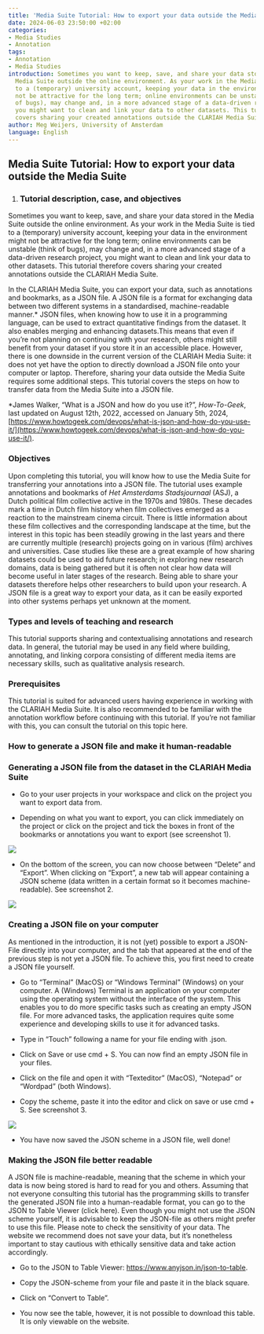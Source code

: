 ```yaml
---
title: 'Media Suite Tutorial: How to export your data outside the Media Suite'
date: 2024-06-03 23:50:00 +02:00
categories:
- Media Studies
- Annotation
tags:
- Annotation
- Media Studies
introduction: Sometimes you want to keep, save, and share your data stored in the
  Media Suite outside the online environment. As your work in the Media Suite is tied
  to a (temporary) university account, keeping your data in the environment might
  not be attractive for the long term; online environments can be unstable (think
  of bugs), may change and, in a more advanced stage of a data-driven research project,
  you might want to clean and link your data to other datasets. This tutorial therefore
  covers sharing your created annotations outside the CLARIAH Media Suite.
author: Meg Weijers, University of Amsterdam
language: English
---
```


## Media Suite Tutorial: How to export your data outside the Media Suite

1. ### Tutorial description, case, and objectives

Sometimes you want to keep, save, and share your data stored in the Media Suite outside the online environment. As your work in the Media Suite is tied to a (temporary) university account, keeping your data in the environment might not be attractive for the long term; online environments can be unstable (think of bugs), may change and, in a more advanced stage of a data-driven research project, you might want to clean and link your data to other datasets. This tutorial therefore covers sharing your created annotations outside the CLARIAH Media Suite.

In the CLARIAH Media Suite, you can export your data, such as annotations and bookmarks, as a JSON file. A JSON file is a format for exchanging data between two different systems in a standardised, machine-readable manner.\* JSON files, when knowing how to use it in a programming language, can be used to extract quantitative findings from the dataset. It also enables merging and enhancing datasets.This means that even if you’re not planning on continuing with your research, others might still benefit from your dataset if you store it in an accessible place. However, there is one downside in the current version of the CLARIAH Media Suite: it does not yet have the option to directly download a JSON file onto your computer or laptop. Therefore, sharing your data outside the Media Suite requires some additional steps. This tutorial covers the steps on how to transfer data from the Media Suite into a JSON file.

\*James Walker, “What is a JSON and how do you use it?”, *How-To-Geek*, last updated on August 12th, 2022, accessed on January 5th, 2024, [https://www.howtogeek.com/devops/what-is-json-and-how-do-you-use-it/](https://www.howtogeek.com/devops/what-is-json-and-how-do-you-use-it/).

### Objectives

Upon completing this tutorial, you will know how to use the Media Suite for transferring your annotations into a JSON file. The tutorial uses example annotations and bookmarks of *Het Amsterdams Stadsjournaal* (ASJ), a Dutch political film collective active in the 1970s and 1980s. These decades mark a time in Dutch film history when film collectives emerged as a reaction to the mainstream cinema circuit. There is little information about these film collectives and the corresponding landscape at the time, but the interest in this topic has been steadily growing in the last years and there are currently multiple (research) projects going on in various (film) archives and universities. Case studies like these are a great example of how sharing datasets could be used to aid future research; in exploring new research domains, data is being gathered but it is often not clear how data will become useful in later stages of the research. Being able to share your datasets therefore helps other researchers to build upon your research. A JSON file is a great way to export your data, as it can be easily exported into other systems perhaps yet unknown at the moment.

### Types and levels of teaching and research

This tutorial supports sharing and contextualising annotations and research data. In general, the tutorial may be used in any field where building, annotating, and linking corpora consisting of different media items are necessary skills, such as qualitative analysis research.

### Prerequisites

This tutorial is suited for advanced users having experience in working with the CLARIAH Media Suite. It is also recommended to be familiar with the annotation workflow before continuing with this tutorial. If you’re not familiar with this, you can consult the tutorial on this topic here.

### How to generate a JSON file and make it human-readable

### Generating a JSON file from the dataset in the CLARIAH Media Suite

* Go to your user projects in your workspace and click on the project you want to export data from.

* Depending on what you want to export, you can click immediately on the project or click on the project and tick the boxes in front of the bookmarks or annotations you want to export (see screenshot 1).

**![](https://lh7-us.googleusercontent.com/docsz/AD_4nXdwh2l0KuGIjFLqAlcC1UtdgpoK6hpiW76f0rv9n6XP8h3qo15HkhpmEf4vYmIm8ykF9jCCLoSLnED5e11RdGa3QTzdXYZtUTr9Fiwj03oircN_wyLKm9V0u_iW5T7XXignJzpf9uzjS7dWfsCgDR1ImqQ?key=xQHtRrFmRbfS2DOM8_aAzg)**

* On the bottom of the screen, you can now choose between “Delete” and “Export”. When clicking on “Export”, a new tab will appear containing a JSON scheme (data written in a certain format so it becomes machine-readable). See screenshot 2.

**![](https://lh7-us.googleusercontent.com/docsz/AD_4nXfzYgq7U9D9xueWve5E1CfjGAMIAI5u67anrZQmUvsXz_R2N6F1T3thSvFkWbWZqdOEjx67uhlOtTZ89bttogWq50vAA3OPLkjJgJMHFdhTINxg5VFP8EihrkOuelmOEGbW_T6yKHN-uAbWAL2yMxCoUCRh?key=xQHtRrFmRbfS2DOM8_aAzg)**

### Creating a JSON file on your computer

As mentioned in the introduction, it is not (yet) possible to export a JSON-File directly into your computer, and the tab that appeared at the end of the previous step is not yet a JSON file. To achieve this, you first need to create a JSON file yourself.

* Go to “Terminal” (MacOS) or “Windows Terminal” (Windows) on your computer. A (Windows) Terminal is an application on your computer using the operating system without the interface of the system. This enables you to do more specific tasks such as creating an empty JSON file. For more advanced tasks, the application requires quite some experience and developing skills to use it for advanced tasks.


* Type in “Touch” following a name for your file ending with .json.


* Click on Save or use cmd \+ S. You can now find an empty JSON file in your files.


* Click on the file and open it with “Texteditor” (MacOS), “Notepad” or “Wordpad” (both Windows).


* Copy the scheme, paste it into the editor and click on save or use cmd \+ S. See screenshot 3.

**![](https://lh7-us.googleusercontent.com/docsz/AD_4nXc9wX_BAQSZlO7Es--1q0tOoBsrb8mn8yFzIxcufrwQFTR8LHm1G4bqjBnTL-H2UyzOFElrb2P4iYZWPyGGM4F3MaqcCt72D27pRCp5G0GeVgPFZIswGksQJ3_Ex9d6xJUkXyJ5Ps0v42qwMyJIEgnl1lI?key=xQHtRrFmRbfS2DOM8_aAzg)**

* You have now saved the JSON scheme in a JSON file, well done!

### Making the JSON file better readable

A JSON file is machine-readable, meaning that the scheme in which your data is now being stored is hard to read for you and others. Assuming that not everyone consulting this tutorial has the programming skills to transfer the generated JSON file into a human-readable format, you can go to the JSON to Table Viewer (click here).  Even though you might not use the JSON scheme yourself, it is advisable to keep the JSON-file as others might prefer to use this file. Please note to check the sensitivity of your data. The website we recommend does not save your data, but it’s nonetheless important to stay cautious with ethically sensitive data and take action accordingly.

* Go to the JSON to Table Viewer: https://www.anyjson.in/json-to-table.


* Copy the JSON-scheme from your file and paste it in the black square.


* Click on “Convert to Table”.


* You now see the table, however, it is not possible to download this table. It is only viewable on the website.